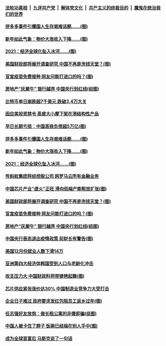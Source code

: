 ####  [法轮功真相](../../../../basic/blob/master/README.md?t=01111731) &nbsp;|&nbsp; [九评共产党](../../../../9ping.md/blob/master/README.md?t=01111731) &nbsp;|&nbsp; [解体党文化](../../../../jtdwh.md/blob/master/README.md?t=01111731)  &nbsp;|&nbsp; [共产主义的终极目的](../../../../gczydzjmd.md/blob/master/README.md?t=01111731) &nbsp;|&nbsp; [魔鬼在统治我们的世界](../../../../mgztzwmdsj.md/blob/master/README.md?t=01111731) 

#### [拼多多事件引爆国人生存艰难话题……(图)](../pages/p5/958688.md?t=01111731) 

#### [新年如此气象：物价大涨收入下降……(图)](../pages/p5/958690.md?t=01111731) 

#### [2021：经济全球化坠入冰河……(图)](../pages/p5/958683.md?t=01111731) 

#### [美国财政部将展开调查研究 中国不再是洗钱天堂？(图)](../pages/p5/958661.md?t=01111731) 

#### [官宣疫苗免费接种 网友问能打进口的吗？(图)](../pages/p5/958627.md?t=01111731) 

#### [房地产“灰犀牛” 银行越界 中国央行划红线(组图)](../pages/p5/958591.md?t=01111731) 

#### [比特币单日崩跌超7千美元 跌破3.4万大关](../pages/p5/958735.md?t=01111731) 

#### [因应美投资禁令 高盛大小摩下架在港结构性产品](../pages/p5/958734.md?t=01111731) 

#### [早已长期亏损：中国高铁负债超5万亿(图)](../pages/p5/958685.md?t=01111731) 

#### [拼多多事件引爆国人生存艰难话题……(图)](../pages/p5/958688.md?t=01111731) 

#### [新年如此气象：物价大涨收入下降……(图)](../pages/p5/958690.md?t=01111731) 

#### [2021：经济全球化坠入冰河……(图)](../pages/p5/958683.md?t=01111731) 

#### [传蚂蚁集团将组控股公司 网罗马云所有金融业务](../pages/p5/958666.md?t=01111731) 

#### [中国芯片产业“虚火”正旺 滑向低端产能粗放扩张(图)](../pages/p5/958663.md?t=01111731) 

#### [美国财政部将展开调查研究 中国不再是洗钱天堂？(图)](../pages/p5/958661.md?t=01111731) 

#### [官宣疫苗免费接种 网友问能打进口的吗？(图)](../pages/p5/958627.md?t=01111731) 

#### [房地产“灰犀牛” 银行越界 中国央行划红线(组图)](../pages/p5/958591.md?t=01111731) 

#### [中国央行表态退出疫情政策 前财长有警告(图)](../pages/p5/958583.md?t=01111731) 

#### [美国12月份就业人数下滑14万](../pages/p5/958573.md?t=01111731) 

#### [亚洲第四大经济体韩国受到人口与老龄化冲击](../pages/p5/958572.md?t=01111731) 

#### [收支压力大 中国财政料将带镣铐起舞(图)](../pages/p5/958556.md?t=01111731) 

#### [芯片供应紧张涨价达30% 中国制造业竞争力大受打击](../pages/p5/958559.md?t=01111731) 

#### [企业日子难过 政府要求发红包阻员工返乡过年(图)](../pages/p5/958519.md?t=01111731) 

#### [任志强好友放炮：做长租公寓的非傻即骗(组图)](../pages/p5/958507.md?t=01111731) 

#### [中国人被卡住了脖子 饭碗已经端在别人手中(图)](../pages/p5/958400.md?t=01111731) 

#### [成为全球首富后 马斯克说了一句话](../pages/p5/958498.md?t=01111731) 

